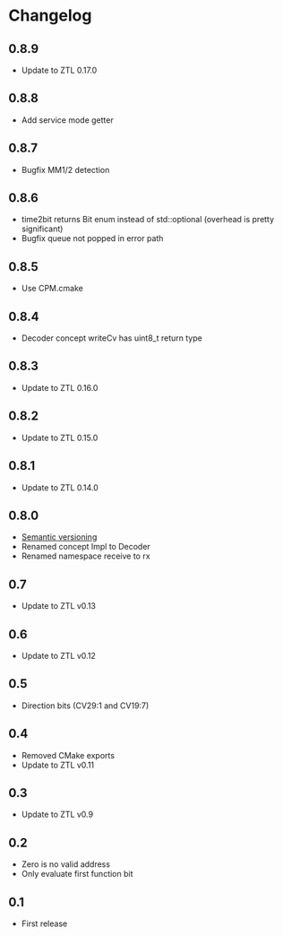 # Changelog

## 0.8.9
- Update to ZTL 0.17.0

## 0.8.8
- Add service mode getter

## 0.8.7
- Bugfix MM1/2 detection

## 0.8.6
- time2bit returns Bit enum instead of std::optional (overhead is pretty significant)
- Bugfix queue not popped in error path

## 0.8.5
- Use CPM.cmake

## 0.8.4
- Decoder concept writeCv has uint8_t return type

## 0.8.3
- Update to ZTL 0.16.0

## 0.8.2
- Update to ZTL 0.15.0

## 0.8.1
- Update to ZTL 0.14.0

## 0.8.0
- [Semantic versioning](https://semver.org)
- Renamed concept Impl to Decoder
- Renamed namespace receive to rx

## 0.7
- Update to ZTL v0.13

## 0.6
- Update to ZTL v0.12

## 0.5
- Direction bits (CV29:1 and CV19:7)

## 0.4
- Removed CMake exports
- Update to ZTL v0.11

## 0.3
- Update to ZTL v0.9

## 0.2
- Zero is no valid address
- Only evaluate first function bit

## 0.1
- First release